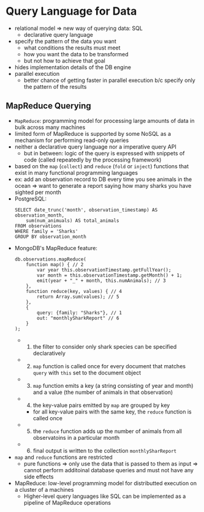 # Query Language for Data
- relational model => new way of querying data: SQL
	- declarative query language
- specify the pattern of the data you want
	- what conditions the results must meet
	- how you want the data to be transformed
	- but not how to achieve that goal
- hides implementation details of the DB engine
- parallel execution
	- better chance of getting faster in parallel execution b/c specify only the pattern of the results
## MapReduce Querying
- `MapReduce`: programming model for processing large amounts of data in bulk across many machines 
- limited form of MapReduce is supported by some NoSQL as a mechanism for performing read-only queries
- neither a declarative query language nor a imperative query API
	- but in between: logic of the query is expressed with snippets of code (called repeatedly by the processing framework)
- based on the `map` (`collect`) and `reduce` (`fold` or `inject`) functions that exist in many functional programming languages
- ex: add an observation record to DB every time you see animals in the ocean => want to generate a report saying how many sharks you have sighted per month
- PostgreSQL:
    ```
    SELECT date_trunc('month', observation_timestamp) AS observation_month,
        sum(num_animuals) AS total_animals
    FROM observations
    WHERE family = 'Sharks'
    GROUP BY observation_month
    ```
- MongoDB's MapReduce feature:
    ```
    db.observations.mapReduce(
        function map() { // 2
            var year this.observationTimestamp.getFullYear();
            var month = this.observationTimestamp.getMonth() + 1;
            emit(year + "_" + month, this.numAnimals); // 3
        },
        function reduce(key, values) { // 4
            return Array.sum(values); // 5
        },
        {
            query: {family: "Sharks"}, // 1
            out: "monthlySharkReport" // 6
        }
    );
    ```
    - 1. the filter to consider only shark species can be specified declaratively
    - 2. `map` function is called once for every document that matches `query` with `this` set to the document object
    - 3. `map` function emits a key (a string consisting of year and month) and a value (the number of animals in that observation)
    - 4. the key-value pairs emitted by `map` are grouped by key 
        - for all key-value pairs with the same key, the `reduce` function is called once
    - 5. the `reduce` function adds up the number of animals from all observatoins in a particular month
    - 6. final output is written to the collection `monthlySharReport`
- `map` and `reduce` functions are restricted
    - pure functions => only use the data that is passed to them as input => cannot perform additoinal database queries and must not have any side effects
- MapReduce: low-level programming model for distributted execution on a cluster of a machines
    - Higher-level query languages like SQL can be implemented as a pipeline of MapReduce operations